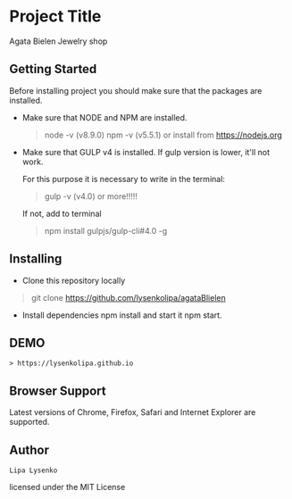 
# Project Title
Agata Bielen Jewelry shop

## Getting Started
Before installing project you should make sure that the packages are installed.

* Make sure that NODE and NPM are installed.

    > node -v (v8.9.0)
    > npm -v (v5.5.1)
    or install from https://nodejs.org

* Make sure that GULP v4 is installed.
    If gulp version is lower, it'll not work.

    For this purpose it is necessary to write in the terminal:

    > gulp -v (v4.0) or more!!!!!

    If not, add to terminal

    > npm install gulpjs/gulp-cli#4.0 -g


## Installing
* Clone this repository locally

> git clone https://github.com/lysenkolipa/agataBlielen

* Install dependencies npm install and start it npm start.

## DEMO
    > https://lysenkolipa.github.io

## Browser Support

   Latest versions of Chrome, Firefox, Safari and Internet Explorer are supported.

## Author
    Lipa Lysenko

licensed under the MIT License

